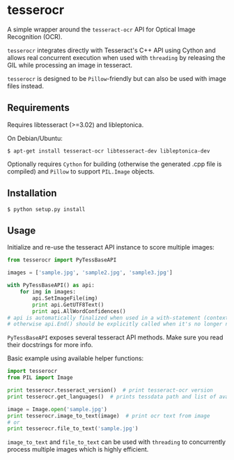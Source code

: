 # tesserocr
A simple wrapper around the `tesseract-ocr` API for Optical Image Recognition (OCR).

`tesserocr` integrates directly with Tesseract's C++ API using Cython and
allows real concurrent execution when used with `threading` by releasing the GIL while
processing an image in tesseract.

`tesserocr` is designed to be `Pillow`-friendly but can also be used with image files instead.

Requirements
------------
Requires libtesseract (>=3.02) and libleptonica.

On Debian/Ubuntu:

    $ apt-get install tesseract-ocr libtesseract-dev libleptonica-dev

Optionally requires `Cython` for building (otherwise the generated .cpp file is compiled)
and `Pillow` to support `PIL.Image` objects.

Installation
------------
    $ python setup.py install

Usage
-----
Initialize and re-use the tesseract API instance to score multiple images:

```python
from tesserocr import PyTessBaseAPI

images = ['sample.jpg', 'sample2.jpg', 'sample3.jpg']

with PyTessBaseAPI() as api:
    for img in images:
        api.SetImageFile(img)
        print api.GetUTF8Text()
        print api.AllWordConfidences()
# api is automatically finalized when used in a with-statement (context manager).
# otherwise api.End() should be explicitly called when it's no longer needed.
```

`PyTessBaseAPI` exposes several tesseract API methods. Make sure you read their docstrings for more info.

Basic example using available helper functions:

```python
import tesserocr
from PIL import Image

print tesserocr.tesseract_version()  # print tesseract-ocr version
print tesserocr.get_languages()  # prints tessdata path and list of available languages

image = Image.open('sample.jpg')
print tesserocr.image_to_text(image)  # print ocr text from image
# or
print tesserocr.file_to_text('sample.jpg')
```

`image_to_text` and `file_to_text` can be used with `threading` to concurrently process multiple images which is
highly efficient.
